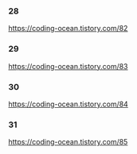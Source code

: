 ### 28
https://coding-ocean.tistory.com/82
### 29
https://coding-ocean.tistory.com/83
### 30
https://coding-ocean.tistory.com/84
### 31
https://coding-ocean.tistory.com/85